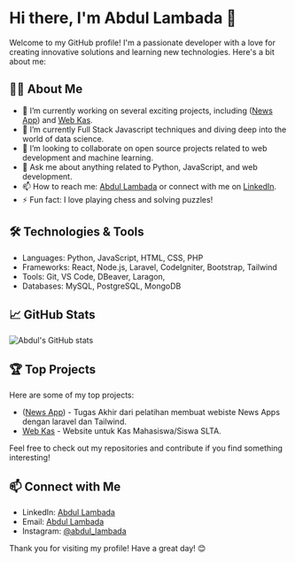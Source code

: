 # Hi there, I'm Abdul Lambada 👋

Welcome to my GitHub profile! I'm a passionate developer with a love for creating innovative solutions and learning new technologies. Here's a bit about me:

## 🧑‍💻 About Me

- 🔭 I’m currently working on several exciting projects, including ([News App](https://github.com/abdul-lambada/News-App.git)) and [Web Kas](https://github.com/abdul-lambada/website-kas.git).
- 🌱 I’m currently Full Stack Javascript techniques and diving deep into the world of data science.
- 👯 I’m looking to collaborate on open source projects related to web development and machine learning.
- 💬 Ask me about anything related to Python, JavaScript, and web development.
- 📫 How to reach me: [Abdul Lambada](mailto:engineertekno@gmail.com) or connect with me on [LinkedIn](https://www.linkedin.com/in/abdul-kholik-lambada/).
- ⚡ Fun fact: I love playing chess and solving puzzles!

## 🛠️ Technologies & Tools

- Languages: Python, JavaScript, HTML, CSS, PHP
- Frameworks: React, Node.js, Laravel, CodeIgniter, Bootstrap, Tailwind
- Tools: Git, VS Code, DBeaver, Laragon,
- Databases: MySQL, PostgreSQL, MongoDB

## 📈 GitHub Stats

![Abdul's GitHub stats](https://github-readme-stats.vercel.app/api?username=abdul-lambada&show_icons=true&theme=radical)

## 🏆 Top Projects

Here are some of my top projects:

- ([News App](https://github.com/abdul-lambada/News-App.git)) - Tugas Akhir dari pelatihan membuat webiste News Apps dengan laravel dan Tailwind.
- [Web Kas](https://github.com/abdul-lambada/website-kas.git) - Website untuk Kas Mahasiswa/Siswa SLTA.

Feel free to check out my repositories and contribute if you find something interesting!

## 📫 Connect with Me

- LinkedIn: [Abdul Lambada](https://www.linkedin.com/in/abdul-kholik-lambada/)
- Email: [Abdul Lambada](mailto:engineertekno@gmail.com)
- Instagram: [@abdul_lambada](https://instagram.com/abdul_lambada)

Thank you for visiting my profile! Have a great day! 😊
